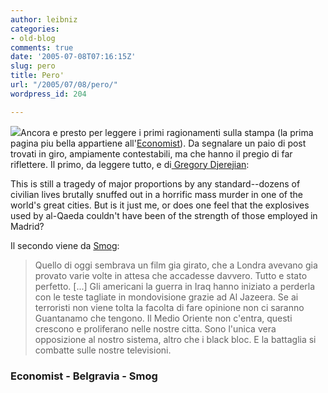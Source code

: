 ```yaml
---
author: leibniz
categories:
- old-blog
comments: true
date: '2005-07-08T07:16:15Z'
slug: pero
title: Pero'
url: "/2005/07/08/pero/"
wordpress_id: 204

---
```

![](http://www.myfonts.com/images/family/p22/underground.gif)Ancora e presto per leggere i primi ragionamenti sulla stampa (la prima pagina piu bella appartiene all'[Economist](http://economist.com/images/20050709/20050709issuecov.jpg)).
Da segnalare un paio di post trovati in giro, ampiamente contestabili,
ma che hanno il pregio di far riflettere. Il primo, da leggere tutto, e
di[ Gregory Djerejian](http://www.belgraviadispatch.com/archives/004662.html):  


> 
This is still a tragedy of major proportions by any standard--dozens of
civilian lives brutally snuffed out in a horrific mass murder in one of
the world's great cities. But is it just me, or does one feel that the
explosives used by al-Qaeda couldn't have been of the strength of those
employed in Madrid?

Il secondo viene da [Smog](http://smog.ilcannocchiale.it/?id_blogdoc=577302):  



> Quello di oggi
sembrava un film gia girato, che a Londra avevano gia provato varie
volte in attesa che accadesse davvero. Tutto e stato perfetto. [...] Gli americani la
guerra in Iraq hanno iniziato a perderla con le teste tagliate in
mondovisione grazie ad Al Jazeera. Se ai terroristi non viene tolta la
facolta di fare opinione non ci saranno Guantanamo che tengono. Il
Medio Oriente non c'entra, questi crescono e proliferano nelle nostre
citta. Sono l'unica vera opposizione al nostro sistema, altro che i
black bloc. E la battaglia si combatte sulle nostre televisioni.




### Economist - Belgravia - Smog  


